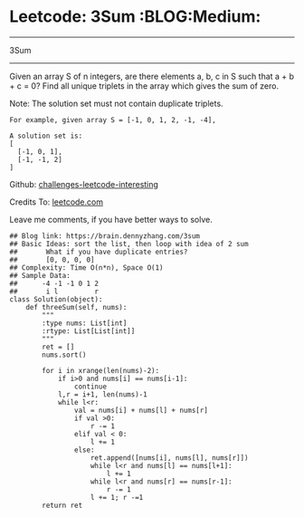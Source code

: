 # Leetcode: 3Sum     :BLOG:Medium:


---

3Sum  

---

Given an array S of n integers, are there elements a, b, c in S such that a + b + c = 0? Find all unique triplets in the array which gives the sum of zero.  

Note: The solution set must not contain duplicate triplets.  

    For example, given array S = [-1, 0, 1, 2, -1, -4],
    
    A solution set is:
    [
      [-1, 0, 1],
      [-1, -1, 2]
    ]

Github: [challenges-leetcode-interesting](https://github.com/DennyZhang/challenges-leetcode-interesting/tree/master/3sum)  

Credits To: [leetcode.com](https://leetcode.com/problems/3sum/description/)  

Leave me comments, if you have better ways to solve.  

    ## Blog link: https://brain.dennyzhang.com/3sum
    ## Basic Ideas: sort the list, then loop with idea of 2 sum
    ##       What if you have duplicate entries?
    ##       [0, 0, 0, 0]
    ## Complexity: Time O(n*n), Space O(1)
    ## Sample Data:
    ##      -4 -1 -1 0 1 2
    ##       i l         r
    class Solution(object):
        def threeSum(self, nums):
            """
            :type nums: List[int]
            :rtype: List[List[int]]
            """
            ret = []
            nums.sort()
    
            for i in xrange(len(nums)-2):
                if i>0 and nums[i] == nums[i-1]:
                    continue
                l,r = i+1, len(nums)-1
                while l<r:
                    val = nums[i] + nums[l] + nums[r]
                    if val >0:
                        r -= 1
                    elif val < 0:
                        l += 1
                    else:
                        ret.append([nums[i], nums[l], nums[r]])
                        while l<r and nums[l] == nums[l+1]:
                            l += 1
                        while l<r and nums[r] == nums[r-1]:
                            r -= 1
                        l += 1; r -=1
            return ret